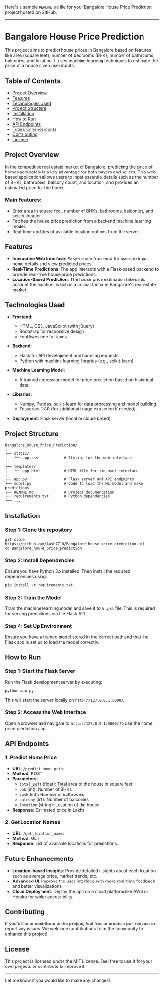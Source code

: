 Here's a sample `README.md` file for your Bangalore House Price Prediction project hosted on GitHub:

---

# Bangalore House Price Prediction

This project aims to predict house prices in Bangalore based on features like area (square feet), number of bedrooms (BHK), number of bathrooms, balconies, and location. It uses machine learning techniques to estimate the price of a house given user inputs.

## Table of Contents

- [Project Overview](#project-overview)
- [Features](#features)
- [Technologies Used](#technologies-used)
- [Project Structure](#project-structure)
- [Installation](#installation)
- [How to Run](#how-to-run)
- [API Endpoints](#api-endpoints)
- [Future Enhancements](#future-enhancements)
- [Contributing](#contributing)
- [License](#license)

## Project Overview

In the competitive real estate market of Bangalore, predicting the price of homes accurately is a key advantage for both buyers and sellers. This web-based application allows users to input essential details such as the number of BHKs, bathrooms, balcony count, and location, and provides an estimated price for the home.

### Main Features:
- Enter area in square feet, number of BHKs, bathrooms, balconies, and select location.
- Fetches the house price prediction from a backend machine learning model.
- Real-time updates of available location options from the server.

## Features

- **Interactive Web Interface**: Easy-to-use front-end for users to input home details and view predicted prices.
- **Real-Time Predictions**: The app interacts with a Flask-based backend to provide real-time house price predictions.
- **Location-Based Prediction**: The house price estimation takes into account the location, which is a crucial factor in Bangalore's real estate market.

## Technologies Used

- **Frontend**: 
  - HTML, CSS, JavaScript (with jQuery)
  - Bootstrap for responsive design
  - FontAwesome for icons
  
- **Backend**: 
  - Flask for API development and handling requests
  - Python with machine learning libraries (e.g., scikit-learn)

- **Machine Learning Model**: 
  - A trained regression model for price prediction based on historical data.
  
- **Libraries**:
  - Numpy, Pandas, scikit-learn for data processing and model building.
  - Tesseract OCR (for additional image extraction if needed).
  
- **Deployment**: Flask server (local or cloud-based).

## Project Structure

```
Bangalore_House_Price_Prediction/
│
├── static/
│   └── app.css            # Styling for the web interface
│
├── templates/
│   └── app.html           # HTML file for the user interface
│
├── app.py                 # Flask server and API endpoints
├── model.py               # Code to load the ML model and make predictions
├── README.md              # Project documentation
├── requirements.txt       # Python dependencies
└── ...
```

## Installation

### Step 1: Clone the repository

```
git clone https://github.com/Aash7710/Bangalore_house_price_prediction.git
cd Bangalore_house_price_prediction
```

### Step 2: Install Dependencies

Ensure you have Python 3.x installed. Then install the required dependencies using:

```
pip install -r requirements.txt
```

### Step 3: Train the Model

Train the machine learning model and save it to a `.pkl` file. This is required for serving predictions via the Flask API.

### Step 4: Set Up Environment

Ensure you have a trained model stored in the correct path and that the Flask app is set up to load the model correctly.

## How to Run

### Step 1: Start the Flask Server

Run the Flask development server by executing:

```
python app.py
```

This will start the server locally on `http://127.0.0.1:5000/`.

### Step 2: Access the Web Interface

Open a browser and navigate to `http://127.0.0.1:5000/` to use the home price prediction app.

## API Endpoints

### 1. **Predict Home Price**
- **URL**: `/predict_home_price`
- **Method**: POST
- **Parameters**:
  - `total_sqft` (float): Total area of the house in square feet
  - `bhk` (int): Number of BHKs
  - `bath` (int): Number of bathrooms
  - `balcony` (int): Number of balconies
  - `location` (string): Location of the house
- **Response**: Estimated price in Lakhs

### 2. **Get Location Names**
- **URL**: `/get_location_names`
- **Method**: GET
- **Response**: List of available locations for predictions.

## Future Enhancements

- **Location-based insights**: Provide detailed insights about each location such as average price, market trends, etc.
- **Advanced UI**: Improve the user interface with more real-time feedback and better visualizations.
- **Cloud Deployment**: Deploy the app on a cloud platform like AWS or Heroku for wider accessibility.

## Contributing

If you'd like to contribute to the project, feel free to create a pull request or report any issues. We welcome contributions from the community to enhance this project!

## License

This project is licensed under the MIT License. Feel free to use it for your own projects or contribute to improve it.

---

Let me know if you would like to make any changes!
